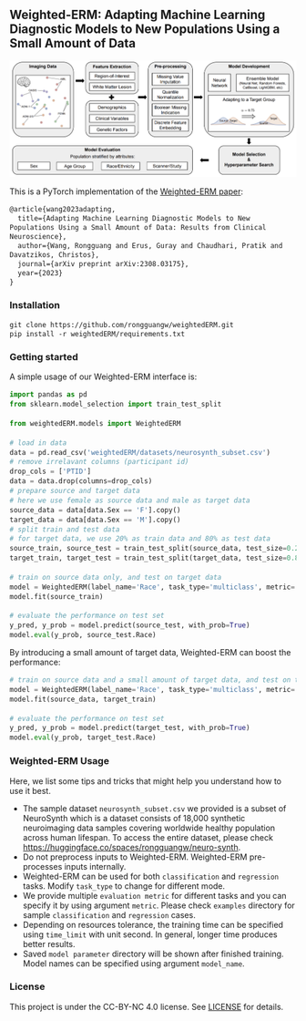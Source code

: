 ## Weighted-ERM: Adapting Machine Learning Diagnostic Models to New Populations Using a Small Amount of Data

<p align="center">
  <img src="./assets/framework.png" width="800">
</p>

This is a PyTorch implementation of the [Weighted-ERM paper](https://arxiv.org/abs/2308.03175):
```
@article{wang2023adapting,
  title={Adapting Machine Learning Diagnostic Models to New Populations Using a Small Amount of Data: Results from Clinical Neuroscience},
  author={Wang, Rongguang and Erus, Guray and Chaudhari, Pratik and Davatzikos, Christos},
  journal={arXiv preprint arXiv:2308.03175},
  year={2023}
}
```

### Installation

```
git clone https://github.com/rongguangw/weightedERM.git
pip install -r weightedERM/requirements.txt
```

### Getting started

A simple usage of our Weighted-ERM interface is:

```python
import pandas as pd
from sklearn.model_selection import train_test_split

from weightedERM.models import WeightedERM

# load in data
data = pd.read_csv('weightedERM/datasets/neurosynth_subset.csv')
# remove irrelavant columns (participant id)
drop_cols = ['PTID']
data = data.drop(columns=drop_cols)
# prepare source and target data
# here we use female as source data and male as target data
source_data = data[data.Sex == 'F'].copy()
target_data = data[data.Sex == 'M'].copy()
# split train and test data
# for target data, we use 20% as train data and 80% as test data
source_train, source_test = train_test_split(source_data, test_size=0.2, random_state=42)
target_train, target_test = train_test_split(target_data, test_size=0.8, random_state=42)

# train on source data only, and test on target data
model = WeightedERM(label_name='Race', task_type='multiclass', metric='accuracy')
model.fit(source_train)

# evaluate the performance on test set
y_pred, y_prob = model.predict(source_test, with_prob=True)
model.eval(y_prob, source_test.Race)
```

By introducing a small amount of target data, Weighted-ERM can boost the performance:
```python
# train on source data and a small amount of target data, and test on target data
model = WeightedERM(label_name='Race', task_type='multiclass', metric='accuracy')
model.fit(source_data, target_train)

# evaluate the performance on test set
y_pred, y_prob = model.predict(target_test, with_prob=True)
model.eval(y_prob, target_test.Race)
```

### Weighted-ERM Usage

Here, we list some tips and tricks that might help you understand how to use it best.

- The sample dataset `neurosynth_subset.csv` we provided is a subset of NeuroSynth which is a dataset consists of 18,000 synthetic neuroimaging data samples covering worldwide healthy population across human lifespan. To access the entire dataset, please check https://huggingface.co/spaces/rongguangw/neuro-synth.
- Do not preprocess inputs to Weighted-ERM. Weighted-ERM pre-processes inputs internally.
- Weighted-ERM can be used for both `classification` and `regression` tasks. Modify `task_type` to change for different mode.
- We provide multiple `evaluation metric` for different tasks and you can specify it by using argument `metric`. Please check `examples` directory for sample `classification` and `regression` cases.
- Depending on resources tolerance, the training time can be specified using `time_limit` with unit second. In general, longer time produces better results.
- Saved `model parameter` directory will be shown after finished training. Model names can be specified using argument `model_name`.

### License

This project is under the CC-BY-NC 4.0 license. See [LICENSE](LICENSE) for details.
